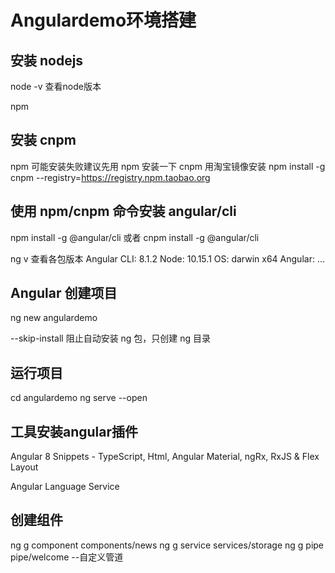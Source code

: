 # Angulardemo环境搭建

## 安装 nodejs 

node -v 查看node版本

npm

## 安装 cnpm
npm 可能安装失败建议先用 npm 安装一下 cnpm 用淘宝镜像安装
npm install -g cnpm --registry=https://registry.npm.taobao.org

## 使用 npm/cnpm 命令安装 angular/cli

npm install -g @angular/cli 或者 cnpm install -g @angular/cli

ng v 查看各包版本
Angular CLI: 8.1.2
Node: 10.15.1
OS: darwin x64
Angular:
...


## Angular 创建项目
ng new angulardemo     

--skip-install 阻止自动安装 ng 包，只创建 ng 目录

## 运行项目
cd angulardemo
ng serve --open

## 工具安装angular插件
Angular 8 Snippets - TypeScript, Html, Angular Material, ngRx, RxJS & Flex Layout

Angular Language Service


## 创建组件
ng g component components/news
ng g service services/storage
ng g pipe pipe/welcome  --自定义管道


